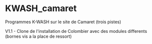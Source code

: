 # KWASH_camaret
Programmes K-WASH sur le site de Camaret (trois pistes)

V1.1 - Clone de l'installation de Colombier avec des modules differents (bornes vis a la place de ressort)
